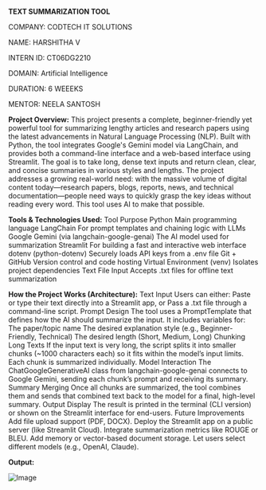 **TEXT SUMMARIZATION TOOL**

COMPANY: CODTECH IT SOLUTIONS

NAME: HARSHITHA V

INTERN ID: CT06DG2210

DOMAIN: Artificial Intelligence

DURATION: 6 WEEEKS

MENTOR: NEELA SANTOSH

**Project Overview:**
This project presents a complete, beginner-friendly yet powerful tool for summarizing lengthy articles and research papers using the latest advancements in Natural Language Processing (NLP). Built with Python, the tool integrates Google's Gemini model via LangChain, and provides both a command-line interface and a web-based interface using Streamlit. The goal is to take long, dense text inputs and return clean, clear, and concise summaries in various styles and lengths. The project addresses a growing real-world need: with the massive volume of digital content today—research papers, blogs, reports, news, and technical documentation—people need ways to quickly grasp the key ideas without reading every word. This tool uses AI to make that possible.

**Tools & Technologies Used:**
Tool Purpose Python Main programming language LangChain For prompt templates and chaining logic with LLMs Google Gemini (via langchain-google-genai) The AI model used for summarization Streamlit For building a fast and interactive web interface dotenv (python-dotenv) Securely loads API keys from a .env file Git + GitHub Version control and code hosting Virtual Environment (venv) Isolates project dependencies Text File Input Accepts .txt files for offline text summarization

**How the Project Works (Architecture):**
Text Input Users can either: Paste or type their text directly into a Streamlit app, or Pass a .txt file through a command-line script.
Prompt Design The tool uses a PromptTemplate that defines how the AI should summarize the input. It includes variables for: The paper/topic name The desired explanation style (e.g., Beginner-Friendly, Technical) The desired length (Short, Medium, Long)
Chunking Long Texts If the input text is very long, the script splits it into smaller chunks (~1000 characters each) so it fits within the model’s input limits. Each chunk is summarized individually.
Model Interaction The ChatGoogleGenerativeAI class from langchain-google-genai connects to Google Gemini, sending each chunk’s prompt and receiving its summary.
Summary Merging Once all chunks are summarized, the tool combines them and sends that combined text back to the model for a final, high-level summary.
Output Display The result is printed in the terminal (CLI version) or shown on the Streamlit interface for end-users.
Future Improvements
Add file upload support (PDF, DOCX). Deploy the Streamlit app on a public server (like Streamlit Cloud). Integrate summarization metrics like ROUGE or BLEU. Add memory or vector-based document storage. Let users select different models (e.g., OpenAI, Claude).

**Output:**

![Image](https://github.com/user-attachments/assets/44ba6eda-6d5d-4231-9ad5-2118d0008c20)
